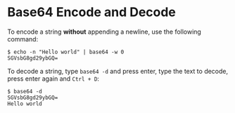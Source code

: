 # Base64 Encode and Decode

To encode a string **without** appending a newline, use the following command:

```console
$ echo -n "Hello world" | base64 -w 0
SGVsbG8gd29ybGQ=
```

To decode a string, type `base64 -d` and press enter, type the text to decode, press enter again and `Ctrl + D`:

```console
$ base64 -d
SGVsbG8gd29ybGQ=
Hello world
```
